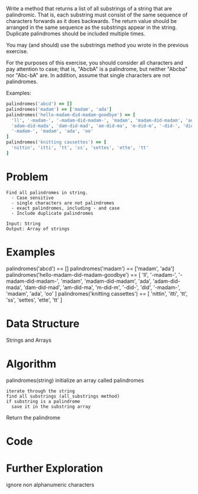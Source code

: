 Write a method that returns a list of all substrings of a string that are palindromic. That is, each substring must consist of the same sequence of characters forwards as it does backwards. The return value should be arranged in the same sequence as the substrings appear in the string. Duplicate palindromes should be included multiple times.

You may (and should) use the substrings method you wrote in the previous exercise.

For the purposes of this exercise, you should consider all characters and pay attention to case; that is, "AbcbA" is a palindrome, but neither "Abcba" nor "Abc-bA" are. In addition, assume that single characters are not palindromes.

Examples:

```ruby
palindromes('abcd') == []
palindromes('madam') == ['madam', 'ada']
palindromes('hello-madam-did-madam-goodbye') == [
  'll', '-madam-', '-madam-did-madam-', 'madam', 'madam-did-madam', 'ada',
  'adam-did-mada', 'dam-did-mad', 'am-did-ma', 'm-did-m', '-did-', 'did',
  '-madam-', 'madam', 'ada', 'oo'
]
palindromes('knitting cassettes') == [
  'nittin', 'itti', 'tt', 'ss', 'settes', 'ette', 'tt'
]
```

  # Problem
    Find all palindromes in string. 
      - Case sensitive
      - single characters are not palindromes
      - exact palindromes, including - and case
      - Include duplicate palindromes

    Input: String
    Output: Array of strings

  # Examples
palindromes('abcd') == []
palindromes('madam') == ['madam', 'ada']
palindromes('hello-madam-did-madam-goodbye') == [
  'll', '-madam-', '-madam-did-madam-', 'madam', 'madam-did-madam', 'ada',
  'adam-did-mada', 'dam-did-mad', 'am-did-ma', 'm-did-m', '-did-', 'did',
  '-madam-', 'madam', 'ada', 'oo'
]
palindromes('knitting cassettes') == [
  'nittin', 'itti', 'tt', 'ss', 'settes', 'ette', 'tt'
]

  # Data Structure
Strings and Arrays

  # Algorithm

  palindromes(string)
    initialize an array called palindromes

    iterate through the string 
    find all substrings (all_substrings method)
    if substring is a palindrome
      save it in the substring array

  Return the palindrome 

  # Code

  # Further Exploration

  ignore non alphanumeric characters